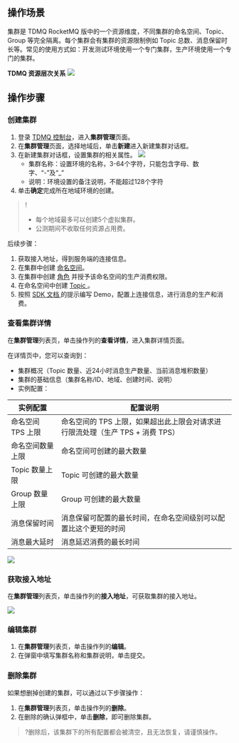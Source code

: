 ## 操作场景

集群是 TDMQ RocketMQ 版中的一个资源维度，不同集群的命名空间、Topic、Group 等完全隔离。每个集群会有集群的资源限制例如 Topic 总数、消息保留时长等。常见的使用方式如：开发测试环境使用一个专门集群，生产环境使用一个专门的集群。

**TDMQ 资源层次关系**
![](https://main.qcloudimg.com/raw/a98447d277622f79a33a9e5376d4ea95.png)

## 操作步骤

### 创建集群

1. 登录 [TDMQ 控制台](https://console.cloud.tencent.com/tdmq)，进入**集群管理**页面。
2. 在**集群管理**页面，选择地域后，单击**新建**进入新建集群对话框。
3. 在新建集群对话框，设置集群的相关属性。
   ![](https://main.qcloudimg.com/raw/499c8c39bf37f1b39985e09d6ac6ee21.png)
   - 集群名称：设置环境的名称，3-64个字符，只能包含字母、数字、“-”及“_”
   - 说明：环境设置的备注说明，不能超过128个字符
4. 单击**确定**完成所在地域环境的创建。
> !
> - 每个地域最多可以创建5个虚拟集群。
> - 公测期间不收取任何资源占用费。

后续步骤：

1. 获取接入地址，得到服务端的连接信息。
2. 在集群中创建 [命名空间](https://cloud.tencent.com/document/product/1493/61595)。 
3. 在集群中创建 [角色](https://cloud.tencent.com/document/product/1493/61599) 并授予该命名空间的生产消费权限。
4. 在命名空间中创建 [Topic ](https://cloud.tencent.com/document/product/1493/61597)。 
5. 按照 [SDK 文档 ](https://cloud.tencent.com/document/product/1493/61652) 的提示编写 Demo，配置上连接信息，进行消息的生产和消费。

### 查看集群详情

在**集群管理**列表页，单击操作列的**查看详情**，进入集群详情页面。

在详情页中，您可以查询到：

- 集群概况（Topic 数量、近24小时消息生产数量、当前消息堆积数量）
- 集群的基础信息（集群名称/ID、地域、创建时间、说明）
- 实例配置：

| 实例配置          | 配置说明                                                     |
| ----------------- | ------------------------------------------------------------ |
| 命名空间 TPS 上限 | 命名空间的 TPS 上限，如果超出此上限会对请求进行限流处理（生产 TPS + 消费 TPS） |
| 命名空间数量上限  | 命名空间可创建的最大数量                                     |
| Topic 数量上限    | Topic 可创建的最大数量                                       |
| Group 数量上限    | Group 可创建的最大数量                                       |
| 消息保留时间      | 消息保留可配置的最长时间，在命名空间级别可以配置比这个更短的时间 |
| 消息最大延时      | 消息延迟消费的最长时间                                       |

![](https://main.qcloudimg.com/raw/35d27c2873af355df373c6d389bf9888.png)

### 获取接入地址

在**集群管理**列表页，单击操作列的**接入地址**，可获取集群的接入地址。

![](https://main.qcloudimg.com/raw/4fed5e6a2497995613b645f6a9a7e206.png)

### 编辑集群

1. 在**集群管理**列表页，单击操作列的**编辑**。
2. 在弹窗中填写集群名称和集群说明，单击提交。

### 删除集群

如果想删掉创建的集群，可以通过以下步骤操作：

1. 在**集群管理**列表页，单击操作列的**删除**。
2. 在删除的确认弹框中，单击**删除**，即可删除集群。

> ?删除后，该集群下的所有配置都会被清空，且无法恢复，请谨慎操作。
